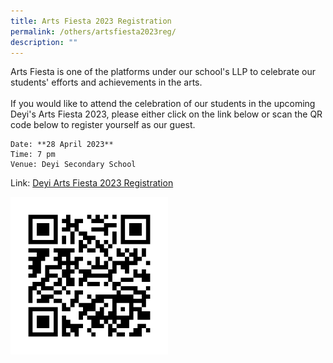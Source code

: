 ```yaml
---
title: Arts Fiesta 2023 Registration
permalink: /others/artsfiesta2023reg/
description: ""
---
```

Arts Fiesta is one of the platforms under our school's LLP to celebrate our students' efforts and achievements in the arts.<br><br>
If you would like to attend the celebration of our students in the upcoming Deyi's Arts Fiesta 2023, please either click on the link below or scan the QR code below to register yourself as our guest.

	Date: **28 April 2023**
	Time: 7 pm
	Venue: Deyi Secondary School

Link: [Deyi Arts Fiesta 2023 Registration](https://forms.gle/ixVRAc7LCoRGo7vo8)

<img src="/images/Main%20Page%20(Announcements)/2023%20Arts%20Fiesta%20Reg.png" style="width:50%">

